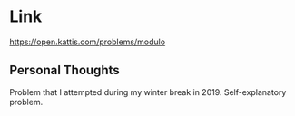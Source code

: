 # Link

https://open.kattis.com/problems/modulo

## Personal Thoughts

Problem that I attempted during my winter break in 2019. Self-explanatory problem.

